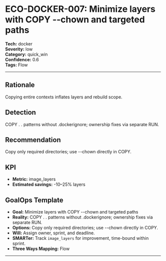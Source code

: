 # ECO-DOCKER-007: Minimize layers with COPY --chown and targeted paths

**Tech:** docker  
**Severity:** low  
**Category:** quick_win  
**Confidence:** 0.6  
**Tags:** Flow

---

## Rationale
Copying entire contexts inflates layers and rebuild scope.

## Detection
COPY . . patterns without .dockerignore; ownership fixes via separate RUN.

## Recommendation
Copy only required directories; use --chown directly in COPY.

## KPI
- **Metric:** image_layers  
- **Estimated savings:** -10–25% layers

## GoalOps Template
- **Goal:** Minimize layers with COPY --chown and targeted paths  
- **Reality:** COPY . . patterns without .dockerignore; ownership fixes via separate RUN.  
- **Options:** Copy only required directories; use --chown directly in COPY.  
- **Will:** Assign owner, sprint, and deadline.  
- **SMARTer:** Track `image_layers` for improvement, time-bound within sprint.  
- **Three Ways Mapping:** Flow

---

